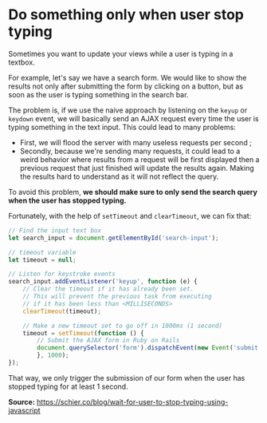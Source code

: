 # Do something only when user stop typing 

Sometimes you want to update your views while a user is typing in a textbox.

For example, let's say we have a search form. We would like to show the results
not only after submitting the form by clicking on a button, but as soon as the
user is typing something in the search bar.

The problem is, if we use the naive approach by listening on the `keyup` or
`keydown` event, we will basically send an AJAX request every time the user is
typing something in the text input. This could lead to many problems:

* First, we will flood the server with many useless requests per second ;
* Secondly, because we're sending many requests, it could lead to a weird
    behavior where results from a request will be first displayed then a previous
    request that just finished will update the results again. Making the
    results hard to understand as it will not reflect the query.

To avoid this problem, **we should make sure to only send the search query when
the user has stopped typing.**

Fortunately, with the help of `setTimeout` and `clearTimeout`, we can fix that:

```javascript
// Find the input text box
let search_input = document.getElementById('search-input');

// timeout variable
let timeout = null;

// Listen for keystroke events
search_input.addEventListener('keyup', function (e) {
    // Clear the timeout if it has already been set.
    // This will prevent the previous task from executing
    // if it has been less than <MILLISECONDS>
    clearTimeout(timeout);

    // Make a new timeout set to go off in 1000ms (1 second)
    timeout = setTimeout(function () {
        // Submit the AJAX form in Ruby on Rails
        document.querySelector('form').dispatchEvent(new Event('submit', {bubbles: true}));
        }, 1000);
});
```

That way, we only trigger the submission of our form when the user has stopped
typing for at least 1 second.

**Source:** https://schier.co/blog/wait-for-user-to-stop-typing-using-javascript
